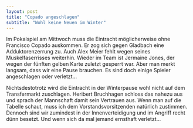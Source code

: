 ```yaml
---
layout: post
title: "Copado angeschlagen"
subtitle: "Wohl keine Neuen im Winter"
---
```


Im Pokalspiel am Mittwoch muss die Eintracht möglicherweise ohne Francisco Copado auskommen. Er zog sich gegen Gladbach eine Adduktorenzerrung zu. Auch Alex Meier fehlt wegen seines Muskelfaserrisses weiterhin. Wieder im Team ist Jermaine Jones, der wegen der fünften gelben Karte zuletzt gesperrt war. Aber man merkt langsam, dass wir eine Pause brauchen. Es sind doch einige Spieler angeschlagen oder verletzt...

Nichtsdestotrotz wird die Eintracht in der Winterpause wohl nicht auf dem Transfermarkt zuschlagen. Heribert Bruchhagen schloss das nahezu aus und sprach der Mannschaft damit sein Vertrauen aus. Wenn man auf die Tabelle schaut, muss ich dem Vorstandsvorsitzenden natürlich zustimmen. Dennoch sind wir zumindest in der Innenverteidigung und im Angriff recht dünn besetzt. Und wenn sich da mal jemand ernsthaft verletzt...
